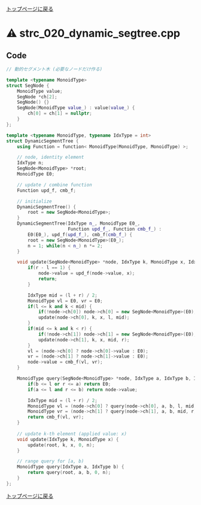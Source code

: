 <!-- mathjax config similar to math.stackexchange -->
<script type="text/javascript" async
  src="https://cdnjs.cloudflare.com/ajax/libs/mathjax/2.7.5/MathJax.js?config=TeX-MML-AM_CHTML">
</script>
<script type="text/x-mathjax-config">
  MathJax.Hub.Config({
    TeX: { equationNumbers: { autoNumber: "AMS" }},
    tex2jax: {
      inlineMath: [ ['$','$'] ],
      processEscapes: true
    },
    "HTML-CSS": { matchFontHeight: false },
    displayAlign: "left",
    displayIndent: "2em"
  });
</script>

<script type="text/javascript" src="https://cdnjs.cloudflare.com/ajax/libs/jquery/3.4.1/jquery.min.js"></script>
<link rel="stylesheet" href="../css/copy-button.css" />
<script type="text/javascript" src="../js/balloons.js"></script>
<script type="text/javascript" src="../js/copy-button.js"></script>



[トップページに戻る](../index.html)

# :warning: strc\_020\_dynamic\_segtree.cpp

## Code

```cpp
// 動的セグメント木 (必要なノードだけ作る)

template <typename MonoidType>
struct SegNode {
    MonoidType value;
    SegNode *ch[2];
    SegNode() {}
    SegNode(MonoidType value_) : value(value_) {
        ch[0] = ch[1] = nullptr;
    }
};

template <typename MonoidType, typename IdxType = int>
struct DynamicSegmentTree {
    using Function = function< MonoidType(MonoidType, MonoidType) >;

    // node, identity element
    IdxType n;
    SegNode<MonoidType> *root;
    MonoidType E0;

    // update / combine function
    Function upd_f, cmb_f;

    // initialize
    DynamicSegmentTree() {
        root = new SegNode<MonoidType>;
    }
    DynamicSegmentTree(IdxType n_, MonoidType E0_,
                       Function upd_f_, Function cmb_f_) :
        E0(E0_), upd_f(upd_f_), cmb_f(cmb_f_) {
        root = new SegNode<MonoidType>(E0_);
        n = 1; while(n < n_) n *= 2;
    }

    void update(SegNode<MonoidType> *node, IdxType k, MonoidType x, IdxType l, IdxType r) {
        if(r - l == 1) {
            node->value = upd_f(node->value, x);
            return;
        }

        IdxType mid = (l + r) / 2;
        MonoidType vl = E0, vr = E0;
        if(l <= k and k < mid) {
            if(!node->ch[0]) node->ch[0] = new SegNode<MonoidType>(E0);
            update(node->ch[0], k, x, l, mid);
        }
        if(mid <= k and k < r) {
            if(!node->ch[1]) node->ch[1] = new SegNode<MonoidType>(E0);
            update(node->ch[1], k, x, mid, r);
        }
        vl = (node->ch[0] ? node->ch[0]->value : E0);
        vr = (node->ch[1] ? node->ch[1]->value : E0);
        node->value = cmb_f(vl, vr);
    }

    MonoidType query(SegNode<MonoidType> *node, IdxType a, IdxType b, IdxType l, IdxType r) {
        if(b <= l or r <= a) return E0;
        if(a <= l and r <= b) return node->value;

        IdxType mid = (l + r) / 2;
        MonoidType vl = (node->ch[0] ? query(node->ch[0], a, b, l, mid) : E0);
        MonoidType vr = (node->ch[1] ? query(node->ch[1], a, b, mid, r) : E0);
        return cmb_f(vl, vr);
    }
    
    // update k-th element (applied value: x)
    void update(IdxType k, MonoidType x) {
        update(root, k, x, 0, n);
    }

    // range query for [a, b)
    MonoidType query(IdxType a, IdxType b) {
        return query(root, a, b, 0, n);
    }
};

```

[トップページに戻る](../index.html)
